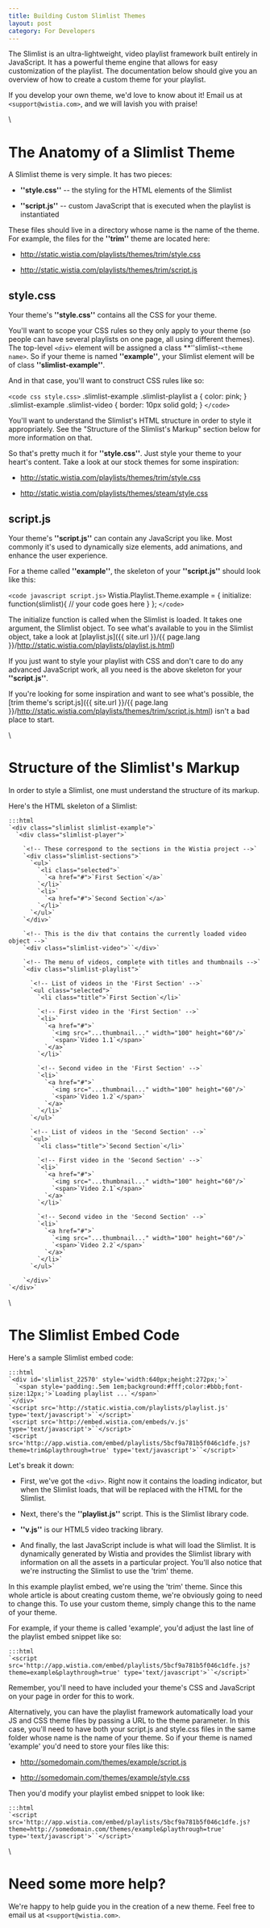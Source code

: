 ```yaml
---
title: Building Custom Slimlist Themes
layout: post
category: For Developers
---
```


The Slimlist is an ultra-lightweight, video playlist framework built entirely in JavaScript.
It has a powerful theme engine that allows for easy customization of the playlist. The documentation below should give you an overview of how to create a custom theme for your playlist.

If you develop your own theme, we'd love to know about it! Email us at `<support@wistia.com>`, and we will lavish you with praise!

\\

# The Anatomy of a Slimlist Theme

A Slimlist theme is very simple. It has two pieces:


*  **''style.css''** -- the styling for the HTML elements of the Slimlist

*  **''script.js''** -- custom JavaScript that is executed when the playlist is instantiated

These files should live in a directory whose name is the name of the theme. For example, the files for the **''trim''** theme are located here:


*  http://static.wistia.com/playlists/themes/trim/style.css

*  http://static.wistia.com/playlists/themes/trim/script.js



## style.css

Your theme's **''style.css''** contains all the CSS for your theme.

You'll want to scope your CSS rules so they only apply to your theme (so people can have several playlists on one page, all using different themes). The top-level `<div>` element will be assigned a class **''slimlist-`<theme name>`. So if your theme is named **''example''**, your Slimlist element will be of class **''slimlist-example''**.

And in that case, you'll want to construct CSS rules like so:

`<code css style.css>`
.slimlist-example .slimlist-playlist a { color: pink; }
.slimlist-example .slimlist-video { border: 10px solid gold; }
`</code>`

You'll want to understand the Slimlist's HTML structure in order to style it appropriately. See the "Structure of the Slimlist's Markup" section below for more information on that.

So that's pretty much it for **''style.css''**. Just style your theme to your heart's content.
Take a look at our stock themes for some inspiration:


*  http://static.wistia.com/playlists/themes/trim/style.css

*  http://static.wistia.com/playlists/themes/steam/style.css


## script.js

Your theme's **''script.js''** can contain any JavaScript you like.
Most commonly it's used to dynamically size elements, add animations, and enhance the user experience.

For a theme called **''example''**, the skeleton of your **''script.js''** should look like this:

`<code javascript script.js>`
Wistia.Playlist.Theme.example = {
    initialize: function(slimlist){
    // your code goes here
    }
};
`</code>`

The initialize function is called when the Slimlist is loaded. It takes one argument, the Slimlist object. To see what's available to you in the Slimlist object, take a look at [playlist.js]({{ site.url }}/{{ page.lang }}/http://static.wistia.com/playlists/playlist.js.html)

If you just want to style your playlist with CSS and don't care to do any advanced JavaScript work, all you need is the above skeleton for your **''script.js''**.

If you're looking for some inspiration and want to see what's possible, the [trim theme's script.js]({{ site.url }}/{{ page.lang }}/http://static.wistia.com/playlists/themes/trim/script.js.html) isn't a bad place to start.

\\

# Structure of the Slimlist's Markup

In order to style a Slimlist, one must understand the structure of its markup.

Here's the HTML skeleton of a Slimlist:

	:::html
	`<div class="slimlist slimlist-example">`
	  `<div class="slimlist-player">`
	    
	    `<!-- These correspond to the sections in the Wistia project -->`
	    `<div class="slimlist-sections">`
	      `<ul>`
	        `<li class="selected">`
	          `<a href="#">`First Section`</a>`
	        `</li>`
	        `<li>`
	          `<a href="#">`Second Section`</a>`
	        `</li>`
	      `</ul>`
	    `</div>`
	    
	    `<!-- This is the div that contains the currently loaded video object -->`
	    `<div class="slimlist-video">``</div>`
	    
	    `<!-- The menu of videos, complete with titles and thumbnails -->`
	    `<div class="slimlist-playlist">`
	
	      `<!-- List of videos in the 'First Section' -->`
	      `<ul class="selected">`
	        `<li class="title">`First Section`</li>`
	        
	        `<!-- First video in the 'First Section' -->`
	        `<li>`
	          `<a href="#">`
	            `<img src="...thumbnail..." width="100" height="60"/>`
	            `<span>`Video 1.1`</span>`
	          `</a>`
	        `</li>`
	        
	        `<!-- Second video in the 'First Section' -->`
	        `<li>`
	          `<a href="#">`
	            `<img src="...thumbnail..." width="100" height="60"/>`
	            `<span>`Video 1.2`</span>`
	          `</a>`
	        `</li>`
	      `</ul>`
	
	      `<!-- List of videos in the 'Second Section' -->`
	      `<ul>`
	        `<li class="title">`Second Section`</li>`
	        
	        `<!-- First video in the 'Second Section' -->`
	        `<li>`
	          `<a href="#">`
	            `<img src="...thumbnail..." width="100" height="60"/>`
	            `<span>`Video 2.1`</span>`
	          `</a>`
	        `</li>`
	        
	        `<!-- Second video in the 'Second Section' -->`
	        `<li>`
	          `<a href="#">`
	            `<img src="...thumbnail..." width="100" height="60"/>`
	            `<span>`Video 2.2`</span>`
	          `</a>`
	        `</li>`
	      `</ul>`
	      
	    `</div>`
	`</div>`


\\

# The Slimlist Embed Code

Here's a sample Slimlist embed code:

	:::html
	`<div id='slimlist_22570' style='width:640px;height:272px;'>`
	  `<span style='padding:.5em 1em;background:#fff;color:#bbb;font-size:12px;'>`Loading playlist ...`</span>`
	`</div>`
	`<script src='http://static.wistia.com/playlists/playlist.js' type='text/javascript'>``</script>`
	`<script src='http://embed.wistia.com/embeds/v.js' type='text/javascript'>``</script>`
	`<script src='http://app.wistia.com/embed/playlists/5bcf9a781b5f046c1dfe.js?theme=trim&playthrough=true' type='text/javascript'>``</script>`


Let's break it down:


*  First, we've got the `<div>`. Right now it contains the loading indicator, but when the Slimlist loads, that will be replaced with the HTML for the Slimlist.

*  Next, there's the **''playlist.js''** script. This is the Slimlist library code.

*  **''v.js''** is our HTML5 video tracking library.

*  And finally, the last JavaScript include is what will load the Slimlist. It is dynamically generated by Wistia and provides the Slimlist library with information on all the assets in a particular project. You'll also notice that we're instructing the Slimlist to use the 'trim' theme.


In this example playlist embed, we're using the 'trim' theme. Since this whole article is about creating custom theme, we're obviously going to need to change this. To use your custom theme, simply change this to the name of your theme.

For example, if your theme is called 'example', you'd adjust the last line of the playlist embed snippet like so: 

	:::html
	`<script src='http://app.wistia.com/embed/playlists/5bcf9a781b5f046c1dfe.js?theme=example&playthrough=true' type='text/javascript'>``</script>`


Remember, you'll need to have included your theme's CSS and JavaScript on your page in order for this to work.

Alternatively, you can have the playlist framework automatically load your JS and CSS theme files by passing a URL to the theme parameter. In this case, you'll need to have both your script.js and style.css files in the same folder whose name is the name of your theme. So if your theme is named 'example' you'd need to store your files like this:


*  http://somedomain.com/themes/example/script.js

*  http://somedomain.com/themes/example/style.css

Then you'd modify your playlist embed snippet to look like:

	:::html
	`<script src='http://app.wistia.com/embed/playlists/5bcf9a781b5f046c1dfe.js?theme=http://somedomain.com/themes/example&playthrough=true' type='text/javascript'>``</script>`


\\

# Need some more help?

We're happy to help guide you in the creation of a new theme. Feel free to email us at `<support@wistia.com>`.

